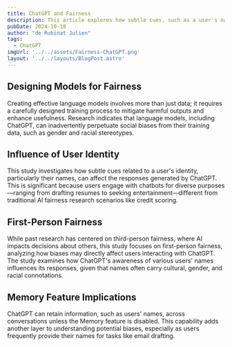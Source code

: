 ```yaml
---
title: ChatGPT and Fairness
description: This article explores how subtle cues, such as a user's name, can influence the responses generated by ChatGPT, highlighting potential biases in first-person interactions. By examining the cultural, gender, and racial associations of names, the study aims to improve the fairness of AI outputs in various user scenarios beyond traditional research contexts.
pubDate: 2024-10-18 
author: "de Rubinat Julien"
tags:
  - ChatGPT
imgUrl: '../../assets/Fairness-ChatGPT.png'
layout: '../../layouts/BlogPost.astro'
---
```


## Designing Models for Fairness
Creating effective language models involves more than just data; it requires a carefully designed training process to mitigate harmful outputs and enhance usefulness. Research indicates that language models, including ChatGPT, can inadvertently perpetuate social biases from their training data, such as gender and racial stereotypes.

## Influence of User Identity
This study investigates how subtle cues related to a user's identity, particularly their names, can affect the responses generated by ChatGPT. This is significant because users engage with chatbots for diverse purposes—ranging from drafting resumes to seeking entertainment—different from traditional AI fairness research scenarios like credit scoring.

## First-Person Fairness
While past research has centered on third-person fairness, where AI impacts decisions about others, this study focuses on first-person fairness, analyzing how biases may directly affect users interacting with ChatGPT. The study examines how ChatGPT's awareness of various users' names influences its responses, given that names often carry cultural, gender, and racial connotations.

## Memory Feature Implications
ChatGPT can retain information, such as users' names, across conversations unless the Memory feature is disabled. This capability adds another layer to understanding potential biases, especially as users frequently provide their names for tasks like email drafting.